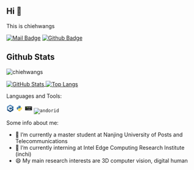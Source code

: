## Hi 👋

This is chiehwangs

[![Mail Badge](https://img.shields.io/badge/-chieh.wangs@gmail.com-c14438?style=flat&logo=Gmail&logoColor=white&link=mailto:chieh.wangs@gmail.com)](mailto:chieh.wangs@gmail.com)  [![Github Badge](https://img.shields.io/badge/-chiehwangs-grey?style=flat&logo=github&logoColor=white&link=https://github.com/chiehwangs/)](https://www.github.com/chiehwangs/)
## Github Stats
<p align=left> <img src=https://komarev.com/ghpvc/?username=chiehwangs alt=chiehwangs /> </p>

<a href="https://github.com/chiehwangs">
  <img align="center" alt="GitHub Stats" src="https://github-readme-stats.vercel.app/api?username=chiehwangs&show_icons=true&include_all_commits=true" />
</a>
<a href="https://github.com/chiehwangs">
  <img align="center" alt="Top Langs" src="https://github-readme-stats.vercel.app/api/top-langs/?username=chiehwangs&layout=compact" />
</a>

Languages and Tools:

<code><img height="20" src="https://raw.githubusercontent.com/github/explore/80688e429a7d4ef2fca1e82350fe8e3517d3494d/topics/cpp/cpp.png" alt="cpp"></code>
<code><img height="20" src="https://raw.githubusercontent.com/github/explore/80688e429a7d4ef2fca1e82350fe8e3517d3494d/topics/python/python.png" alt="python"></code>
<code><img height="20" src="https://raw.githubusercontent.com/github/explore/a1b6b508cca4e45f4d4102623957b552f872da89/topics/cuda/cuda.png" alt="andorid"></code>
<code><img height="20" src="https://avatars.githubusercontent.com/u/32689599?s=200&v=4" alt="andorid"></code>

<!--
**Ryyyc/ryyyc** is a ✨ _special_ ✨ repository because its `README.md` (this file) appears on your GitHub profile.
-->
Some info about me:
- 🔭 I’m currently a master student at Nanjing University of Posts and Telecommunications
- 🌱 I‘m currently interning at Intel Edge Computing Research Institute (inchi)
- 😄 My main research interests are 3D computer vision, digital human
<!--
- 🤔 I’m looking for a PhD or a RA position
- 👯 I’m looking to collaborate on ...
- 💬 Ask me about ...
- 📫 How to reach me: gmail,
- 😄 Pronouns: ...
- ⚡ Fun fact: ...
-->
